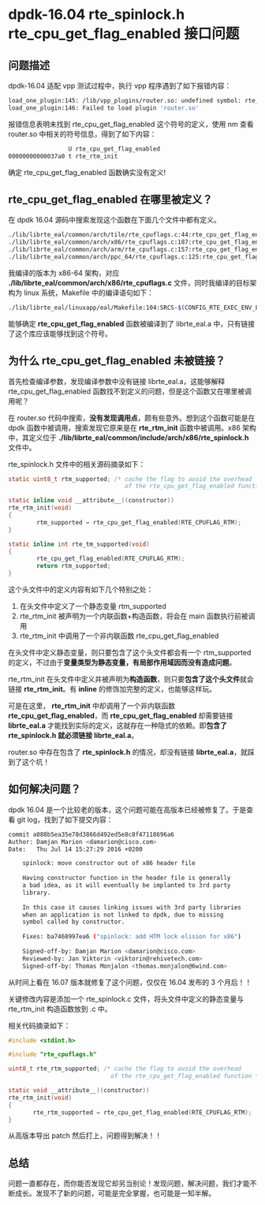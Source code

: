 # dpdk-16.04 rte_spinlock.h rte_cpu_get_flag_enabled 接口问题
## 问题描述
dpdk-16.04 适配 vpp 测试过程中，执行 vpp 程序遇到了如下报错内容：

```bash
load_one_plugin:145: /lib/vpp_plugins/router.so: undefined symbol: rte_cpu_get_flag_enabled
load_one_plugin:146: Failed to load plugin 'router.so'
```

报错信息表明未找到 rte_cpu_get_flag_enabled 这个符号的定义，使用 nm 查看 router.so 中相关的符号信息，得到了如下内容：


```bash
                 U rte_cpu_get_flag_enabled
00000000000037a0 t rte_rtm_init
```

确定 rte_cpu_get_flag_enabled 函数确实没有定义!

## rte_cpu_get_flag_enabled 在哪里被定义？
在 dpdk 16.04 源码中搜索发现这个函数在下面几个文件中都有定义。

```bash
./lib/librte_eal/common/arch/tile/rte_cpuflags.c:44:rte_cpu_get_flag_enabled(__attribute__((unused)) enum rte_cpu_flag_t feature)
./lib/librte_eal/common/arch/x86/rte_cpuflags.c:187:rte_cpu_get_flag_enabled(enum rte_cpu_flag_t feature)
./lib/librte_eal/common/arch/arm/rte_cpuflags.c:157:rte_cpu_get_flag_enabled(enum rte_cpu_flag_t feature)
./lib/librte_eal/common/arch/ppc_64/rte_cpuflags.c:125:rte_cpu_get_flag_enabled(enum rte_cpu_flag_t feature)
```
我编译的版本为 x86-64 架构，对应 **./lib/librte_eal/common/arch/x86/rte_cpuflags.c** 文件，同时我编译的目标架构为 linux 系统，Makefile 中的编译语句如下：

```bash
./lib/librte_eal/linuxapp/eal/Makefile:104:SRCS-$(CONFIG_RTE_EXEC_ENV_LINUXAPP) += rte_cpuflags.c
```
能够确定 **rte_cpu_get_flag_enabled** 函数被编译到了 librte_eal.a 中，只有链接了这个库应该能够找到这个符号。

## 为什么 rte_cpu_get_flag_enabled 未被链接？
首先检查编译参数，发现编译参数中没有链接 librte_eal.a，这能够解释 rte_cpu_get_flag_enabled 函数找不到定义的问题，但是这个函数又在哪里被调用呢？

在 router.so 代码中搜索，**没有发现调用点**，颇有些意外。想到这个函数可能是在 dpdk 函数中被调用，搜索发现它原来是在 **rte_rtm_init** 函数中被调用。x86 架构中，其定义位于 **./lib/librte_eal/common/include/arch/x86/rte_spinlock.h** 文件中。

rte_spinlock.h 文件中的相关源码摘录如下：

```c
static uint8_t rtm_supported; /* cache the flag to avoid the overhead
                                 of the rte_cpu_get_flag_enabled function */

static inline void __attribute__((constructor))
rte_rtm_init(void)
{
        rtm_supported = rte_cpu_get_flag_enabled(RTE_CPUFLAG_RTM);
}

static inline int rte_tm_supported(void)
{
        rte_cpu_get_flag_enabled(RTE_CPUFLAG_RTM);
        return rtm_supported;
}
```
这个头文件中的定义内容有如下几个特别之处：

1. 在头文件中定义了一个静态变量 rtm_supported
2. rte_rtm_init 被声明为一个内联函数+构造函数，将会在 main 函数执行前被调用
3. rte_rtm_init 中调用了一个非内联函数 rte_cpu_get_flag_enabled

在头文件中定义静态变量，则只要包含了这个头文件都会有一个 rtm_supported 的定义，不过由于**变量类型为静态变量，有局部作用域因而没有造成问题**。

rte_rtm_init 在头文件中定义并被声明为**构造函数**，则只要**包含了这个头文件**就会链接 **rte_rtm_init**。有 **inline** 的修饰加完整的定义，也能够这样玩。

可是在这里， **rte_rtm_init** 中却调用了一个非内联函数 **rte_cpu_get_flag_enabled**，而 **rte_cpu_get_flag_enabled** 却需要链接 **librte_eal.a** 才能找到实际的定义，这就存在一种隐式的依赖。即**包含了 rte_spinlock.h 就必须链接 librte_eal.a**。

router.so 中存在包含了 **rte_spinlock.h** 的情况，却没有链接 **librte_eal.a**，就踩到了这个坑！

## 如何解决问题？
dpdk 16.04 是一个比较老的版本，这个问题可能在高版本已经被修复了。于是查看 git log，找到了如下提交内容：

```bash
commit a088b5ea35e78d3866d492ed5e8c8f47118696a6
Author: Damjan Marion <damarion@cisco.com>
Date:   Thu Jul 14 15:27:29 2016 +0200

    spinlock: move constructor out of x86 header file
    
    Having constructor function in the header file is generally
    a bad idea, as it will eventually be implanted to 3rd party
    library.
    
    In this case it causes linking issues with 3rd party libraries
    when an application is not linked to dpdk, due to missing
    symbol called by constructor.
    
    Fixes: ba7468997ea6 ("spinlock: add HTM lock elision for x86")
    
    Signed-off-by: Damjan Marion <damarion@cisco.com>
    Reviewed-by: Jan Viktorin <viktorin@rehivetech.com>
    Signed-off-by: Thomas Monjalon <thomas.monjalon@6wind.com>
```
从时间上看在 16.07 版本就修复了这个问题，仅仅在 16.04 发布的 3 个月后！！

关键修改内容是添加一个 rte_spinlock.c 文件，将头文件中定义的静态变量与 rte_rtm_init 构造函数放到 .c 中。

相关代码摘录如下：

```c
#include <stdint.h>

#include "rte_cpuflags.h"

uint8_t rte_rtm_supported; /* cache the flag to avoid the overhead
                             of the rte_cpu_get_flag_enabled function */

static void __attribute__((constructor))
rte_rtm_init(void)
{
       rte_rtm_supported = rte_cpu_get_flag_enabled(RTE_CPUFLAG_RTM);
}
```
从高版本导出 patch 然后打上，问题得到解决！！

## 总结
问题一直都存在，而你能否发现它却另当别论！发现问题，解决问题，我们才能不断成长。发现不了新的问题，可能是完全掌握，也可能是一知半解。